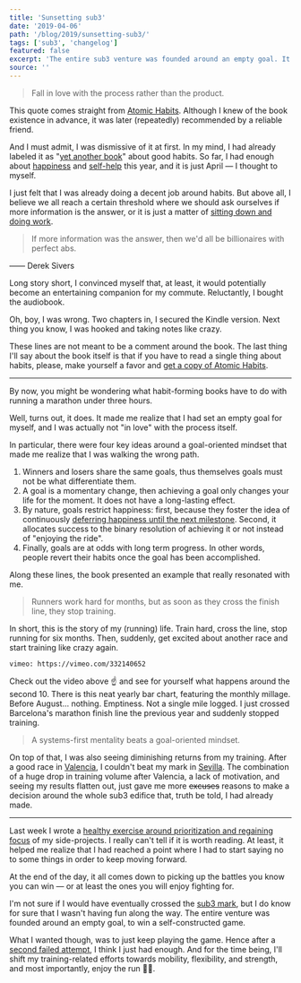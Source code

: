 ```yaml
---
title: 'Sunsetting sub3'
date: '2019-04-06'
path: '/blog/2019/sunsetting-sub3/'
tags: ['sub3', 'changelog']
featured: false
excerpt: 'The entire sub3 venture was founded around an empty goal. It was all about winning a self-constructed game, but not something I was actually enjoying.'
source: ''
---
```


> Fall in love with the process rather than the product.

This quote comes straight from [Atomic Habits](/blog/2019/atomic-habits). Although I knew of the book existence in advance, it was later (repeatedly) recommended by a reliable friend.

And I must admit, I was dismissive of it at first. In my mind, I had already labeled it as "[yet another book](/blog/2018/better-than-before)" about good habits. So far, I had enough about [happiness](/blog/2019/stumbling-on-happiness) and [self-help](/blog/2019/the-subtle-art-of-not-giving-a-fuck) this year, and it is just April — I thought to myself.

I just felt that I was already doing a decent job around habits. But above all, I believe we all reach a certain threshold where we should ask ourselves if more information is the answer, or it is just a matter of [sitting down and doing work](/blog/2018/war-of-art).

> If more information was the answer, then we'd all be billionaires with perfect abs.

—— Derek Sivers

Long story short, I convinced myself that, at least, it would potentially become an entertaining companion for my commute. Reluctantly, I bought the audiobook.

Oh, boy, I was wrong. Two chapters in, I secured the Kindle version. Next thing you know, I was hooked and taking notes like crazy.

These lines are not meant to be a comment around the book. The last thing I'll say about the book itself is that if you have to read a single thing about habits, please, make yourself a favor and [get a copy of Atomic Habits](https://www.amazon.com/dp/B01N5AX61W/).

---

By now, you might be wondering what habit-forming books have to do with running a marathon under three hours.

Well, turns out, it does. It made me realize that I had set an empty goal for myself, and I was actually not "in love" with the process itself.

In particular, there were four key ideas around a goal-oriented mindset that made me realize that I was walking the wrong path.

1. Winners and losers share the same goals, thus themselves goals must not be what differentiate them.
2. A goal is a momentary change, then achieving a goal only changes your life for the moment. It does not have a long-lasting effect.
3. By nature, goals restrict happiness: first, because they foster the idea of continuously [deferring happiness until the next milestone](https://en.wikipedia.org/wiki/Hedonic_treadmill). Second, it allocates success to the binary resolution of achieving it or not instead of "enjoying the ride".
4. Finally, goals are at odds with long term progress. In other words, people revert their habits once the goal has been accomplished.

Along these lines, the book presented an example that really resonated with me.

> Runners work hard for months, but as soon as they cross the finish line, they stop training.

In short, this is the story of my (running) life. Train hard, cross the line, stop running for six months. Then, suddenly, get excited about another race and start training like crazy again.

`vimeo: https://vimeo.com/332140652`

Check out the video above ☝️ and see for yourself what happens around the second 10. There is this neat yearly bar chart, featuring the monthly millage. Before August... nothing. Emptiness. Not a single mile logged. I just crossed Barcelona's marathon finish line the previous year and suddenly stopped training.

> A systems-first mentality beats a goal-oriented mindset.

On top of that, I was also seeing diminishing returns from my training. After a good race in [Valencia](https://www.strava.com/activities/1996244257), I couldn't beat my mark in [Sevilla](https://www.strava.com/activities/2156475215). The combination of a huge drop in training volume after Valencia, a lack of motivation, and seeing my results flatten out, just gave me more ~~excuses~~ reasons to make a decision around the whole sub3 edifice that, truth be told, I had already made.

---

Last week I wrote a [healthy exercise around prioritization and regaining focus](/blog/2019/strong-opinions-loosely-held) of my side-projects. I really can't tell if it is worth reading. At least, it helped me realize that I had reached a point where I had to start saying no to some things in order to keep moving forward.

At the end of the day, it all comes down to picking up the battles you know you can win — or at least the ones you will enjoy fighting for.

I'm not sure if I would have eventually crossed the [sub3 mark](/blog/2018/going-sub3), but I do know for sure that I wasn't having fun along the way. The entire venture was founded around an empty goal, to win a self-constructed game.

What I wanted though, was to just keep playing the game. Hence after a [second failed attempt](/blog/2018/going-sub3), I think I just had enough. And for the time being, I'll shift my training-related efforts towards mobility, flexibility, and strength, and most importantly, enjoy the run 🏃‍♂️.
